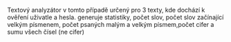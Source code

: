 Textový analyzátor v tomto případě určený pro 3 texty, kde dochází k ověření uživatle a hesla. generuje statistiky, počet slov, počet slov začínající velkým písmenem, počet psaných malým a velkým písmem,počet cifer a sumu všech čísel (ne cifer)
